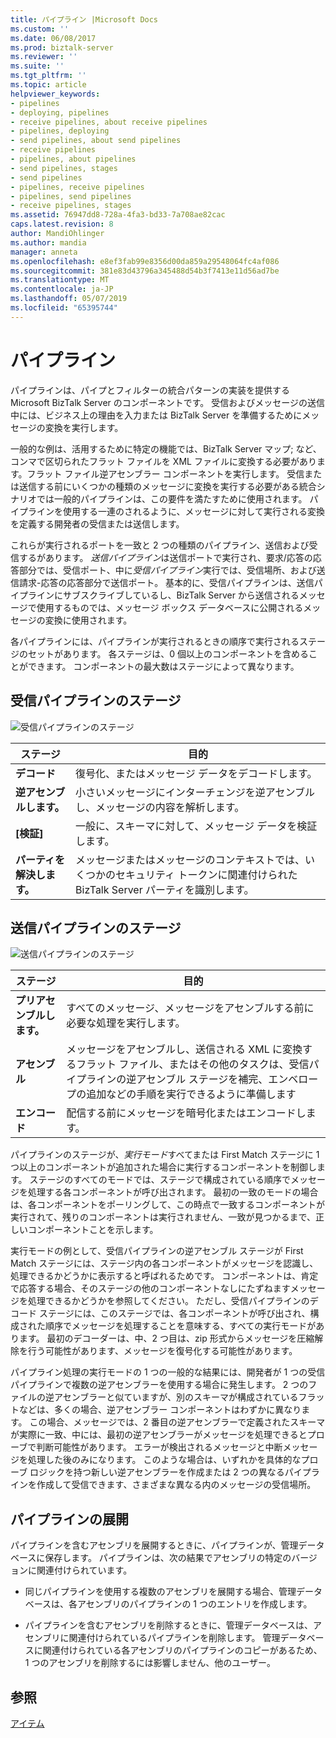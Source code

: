 ```yaml
---
title: パイプライン |Microsoft Docs
ms.custom: ''
ms.date: 06/08/2017
ms.prod: biztalk-server
ms.reviewer: ''
ms.suite: ''
ms.tgt_pltfrm: ''
ms.topic: article
helpviewer_keywords:
- pipelines
- deploying, pipelines
- receive pipelines, about receive pipelines
- pipelines, deploying
- send pipelines, about send pipelines
- receive pipelines
- pipelines, about pipelines
- send pipelines, stages
- send pipelines
- pipelines, receive pipelines
- pipelines, send pipelines
- receive pipelines, stages
ms.assetid: 76947dd8-728a-4fa3-bd33-7a708ae82cac
caps.latest.revision: 8
author: MandiOhlinger
ms.author: mandia
manager: anneta
ms.openlocfilehash: e8ef3fab99e8356d00da859a29548064fc4af086
ms.sourcegitcommit: 381e83d43796a345488d54b3f7413e11d56ad7be
ms.translationtype: MT
ms.contentlocale: ja-JP
ms.lasthandoff: 05/07/2019
ms.locfileid: "65395744"
---
```

# <a name="pipelines"></a>パイプライン
パイプラインは、パイプとフィルターの統合パターンの実装を提供する Microsoft BizTalk Server のコンポーネントです。 受信およびメッセージの送信中には、ビジネス上の理由を入力または BizTalk Server を準備するためにメッセージの変換を実行します。  
  
 一般的な例は、活用するために特定の機能では、BizTalk Server マップ; など、コンマで区切られたフラット ファイルを XML ファイルに変換する必要があります。フラット ファイル逆アセンブラー コンポーネントを実行します。 受信または送信する前にいくつかの種類のメッセージに変換を実行する必要がある統合シナリオでは一般的パイプラインは、この要件を満たすために使用されます。 パイプラインを使用する一連のされるように、メッセージに対して実行される変換を定義する開発者の受信または送信します。  
  
 これらが実行されるポートを一致と 2 つの種類のパイプライン、送信および受信するがあります。 *送信パイプライン*は送信ポートで実行され、要求/応答の応答部分では、受信ポート、中に*受信パイプライン*実行では、受信場所、および送信請求-応答の応答部分で送信ポート。 基本的に、受信パイプラインは、送信パイプラインにサブスクライブしているし、BizTalk Server から送信されるメッセージで使用するものでは、メッセージ ボックス データベースに公開されるメッセージの変換に使用されます。  
  
 各パイプラインには、パイプラインが実行されるときの順序で実行されるステージのセットがあります。 各ステージは、0 個以上のコンポーネントを含めることができます。 コンポーネントの最大数はステージによって異なります。  
  
## <a name="receive-pipeline-stages"></a>受信パイプラインのステージ  
 ![受信パイプラインのステージ](../core/media/arch-pipe-receive.gif "arch_pipe_receive")  
  
|ステージ|目的|  
|-----------|-------------|  
|**デコード**|復号化、またはメッセージ データをデコードします。|  
|**逆アセンブルします。**|小さいメッセージにインターチェンジを逆アセンブルし、メッセージの内容を解析します。|  
|**[検証]**|一般に、スキーマに対して、メッセージ データを検証します。|  
|**パーティを解決します。**|メッセージまたはメッセージのコンテキストでは、いくつかのセキュリティ トークンに関連付けられた BizTalk Server パーティを識別します。|  
  
## <a name="send-pipeline-stages"></a>送信パイプラインのステージ  
 ![送信パイプラインのステージ](../core/media/arch-pipe-send.gif "arch_pipe_send")  
  
|ステージ|目的|  
|-----------|-------------|  
|**プリアセンブルします。**|すべてのメッセージ、メッセージをアセンブルする前に必要な処理を実行します。|  
|**アセンブル**|メッセージをアセンブルし、送信される XML に変換するフラット ファイル、またはその他のタスクは、受信パイプラインの逆アセンブル ステージを補完、エンベロープの追加などの手順を実行できるように準備します|  
|**エンコード**|配信する前にメッセージを暗号化またはエンコードします。|  
  
 パイプラインのステージが、*実行モード*すべてまたは First Match ステージに 1 つ以上のコンポーネントが追加された場合に実行するコンポーネントを制御します。 ステージのすべてのモードでは、ステージで構成されている順序でメッセージを処理する各コンポーネントが呼び出されます。 最初の一致のモードの場合は、各コンポーネントをポーリングして、この時点で一致するコンポーネントが実行されて、残りのコンポーネントは実行されません、一致が見つかるまで、正しいコンポーネントことを示します。  
  
 実行モードの例として、受信パイプラインの逆アセンブル ステージが First Match ステージには、ステージ内の各コンポーネントがメッセージを認識し、処理できるかどうかに表示すると呼ばれるためです。 コンポーネントは、肯定で応答する場合、そのステージの他のコンポーネントなしにたずねますメッセージを処理できるかどうかを参照してください。 ただし、受信パイプラインのデコード ステージには、このステージでは、各コンポーネントが呼び出され、構成された順序でメッセージを処理することを意味する、すべての実行モードがあります。 最初のデコーダーは、中、2 つ目は、zip 形式からメッセージを圧縮解除を行う可能性があります、メッセージを復号化する可能性があります。  
  
 パイプライン処理の実行モードの 1 つの一般的な結果には、開発者が 1 つの受信パイプラインで複数の逆アセンブラーを使用する場合に発生します。 2 つのファイルの逆アセンブラーと似ていますが、別のスキーマが構成されているフラットなどは、多くの場合、逆アセンブラー コンポーネントはわずかに異なります。 この場合、メッセージでは、2 番目の逆アセンブラーで定義されたスキーマが実際に一致、中には、最初の逆アセンブラーがメッセージを処理できるとプローブで判断可能性があります。 エラーが検出されるメッセージと中断メッセージを処理した後のみになります。 このような場合は、いずれかを具体的なプローブ ロジックを持つ新しい逆アセンブラーを作成または 2 つの異なるパイプラインを作成して受信できます、さまざまな異なる内のメッセージの受信場所。  
  
## <a name="pipeline-deployment"></a>パイプラインの展開  
 パイプラインを含むアセンブリを展開するときに、パイプラインが、管理データベースに保存します。 パイプラインは、次の結果でアセンブリの特定のバージョンに関連付けられています。  
  
-   同じパイプラインを使用する複数のアセンブリを展開する場合、管理データベースは、各アセンブリのパイプラインの 1 つのエントリを作成します。  
  
-   パイプラインを含むアセンブリを削除するときに、管理データベースは、アセンブリに関連付けられているパイプラインを削除します。 管理データベースに関連付けられている各アセンブリのパイプラインのコピーがあるため、1 つのアセンブリを削除するには影響しません、他のユーザー。  
  
## <a name="see-also"></a>参照  
 [アイテム](../core/artifacts.md)